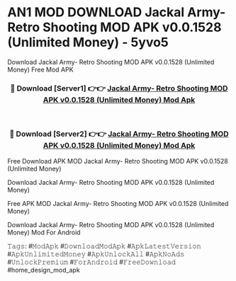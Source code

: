 # AN1 MOD DOWNLOAD Jackal Army- Retro Shooting MOD APK v0.0.1528 (Unlimited Money) - 5yvo5
Download Jackal Army- Retro Shooting MOD APK v0.0.1528 (Unlimited Money) Free Mod APK

<div align="center">
<h3>🔴 Download [Server1] 👉👉 <a href="https://apk-comot.site?title=Jackal_Army-_Retro_Shooting_MOD_APK_v0.0.1528_(Unlimited_Money)">Jackal Army- Retro Shooting MOD APK v0.0.1528 (Unlimited Money) Mod Apk</a></h3><br>

<h3>🔴 Download [Server2] 👉👉 <a href="https://apk-comot.site?title=Jackal_Army-_Retro_Shooting_MOD_APK_v0.0.1528_(Unlimited_Money)">Jackal Army- Retro Shooting MOD APK v0.0.1528 (Unlimited Money) Mod Apk</a></h3>
</div>


Free Download APK MOD Jackal Army- Retro Shooting MOD APK v0.0.1528 (Unlimited Money)

Download Jackal Army- Retro Shooting MOD APK v0.0.1528 (Unlimited Money) 

Free APK MOD Jackal Army- Retro Shooting MOD APK v0.0.1528 (Unlimited Money) 

Download Jackal Army- Retro Shooting MOD APK v0.0.1528 (Unlimited Money) Mod For Android

𝚃𝚊𝚐𝚜: #𝙼𝚘𝚍𝙰𝚙𝚔 #𝙳𝚘𝚠𝚗𝚕𝚘𝚊𝚍𝙼𝚘𝚍𝙰𝚙𝚔 #𝙰𝚙𝚔𝙻𝚊𝚝𝚎𝚜𝚝𝚅𝚎𝚛𝚜𝚒𝚘𝚗 #𝙰𝚙𝚔𝚄𝚗𝚕𝚒𝚖𝚒𝚝𝚎𝚍𝙼𝚘𝚗𝚎𝚢 #𝙰𝚙𝚔𝚄𝚗𝚕𝚘𝚌𝚔𝙰𝚕𝚕 #𝙰𝚙𝚔𝙽𝚘𝙰𝚍𝚜 #𝚄𝚗𝚕𝚘𝚌𝚔𝙿𝚛𝚎𝚖𝚒𝚞𝚖 #𝙵𝚘𝚛𝙰𝚗𝚍𝚛𝚘𝚒𝚍 #𝙵𝚛𝚎𝚎𝙳𝚘𝚠𝚗𝚕𝚘𝚊𝚍 #home_design_mod_apk